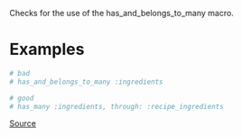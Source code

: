 
Checks for the use of the has_and_belongs_to_many macro.

# Examples

```ruby
# bad
# has_and_belongs_to_many :ingredients

# good
# has_many :ingredients, through: :recipe_ingredients
```

[Source](http://www.rubydoc.info/gems/rubocop/RuboCop/Cop/Rails/HasAndBelongsToMany)